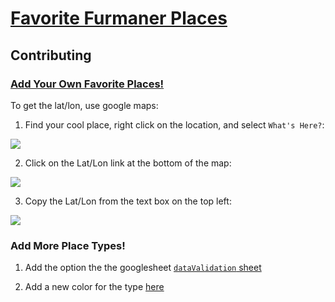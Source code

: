 # [Favorite Furmaner Places](https://furmancenter.github.io/cool-places-map/)

## Contributing

### [Add Your Own Favorite Places!](https://docs.google.com/spreadsheets/d/1tnQynN3Ga7QCwc-XkW9P9BUhVSlfrXMFK9F30DAn9pI/edit)

To get the lat/lon, use google maps:

1. Find your cool place, right click on the location, and select `What's Here?`:

![](assets/google-maps-1.png)

2. Click on the Lat/Lon link at the bottom of the map:

![](assets/google-maps-2.png)

3. Copy the Lat/Lon from the text box on the top left:

![](assets/google-maps-3.png)

### Add More Place Types!

1. Add the option the the googlesheet [`dataValidation` sheet](https://docs.google.com/spreadsheets/d/1tnQynN3Ga7QCwc-XkW9P9BUhVSlfrXMFK9F30DAn9pI/edit#gid=1013425569)

2. Add a new color for the type [here](https://github.com/FurmanCenter/cool-places-map/blob/master/docs/js/scripts.js#L15)
